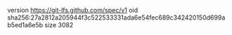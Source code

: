 version https://git-lfs.github.com/spec/v1
oid sha256:27a2812a205944f3c522533331ada6e54fec689c342420150d699ab5ed1a6e5b
size 3082
